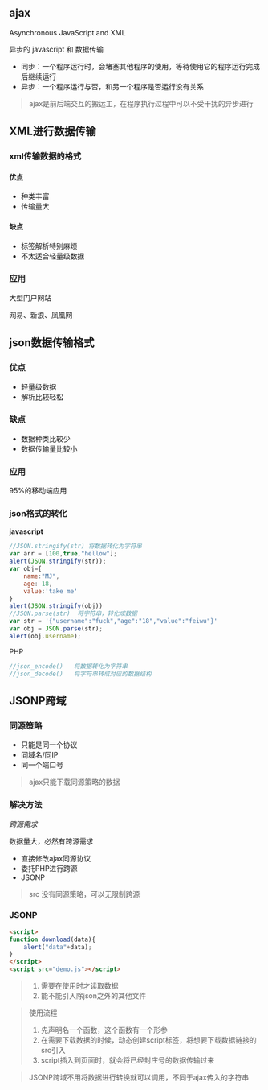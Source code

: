 ## ajax

Asynchronous JavaScript and XML

异步的 javascript 和 数据传输

- 同步：一个程序运行时，会堵塞其他程序的使用，等待使用它的程序运行完成后继续运行
- 异步：一个程序运行与否，和另一个程序是否运行没有关系 

> ajax是前后端交互的搬运工，在程序执行过程中可以不受干扰的异步进行

## XML进行数据传输

### xml传输数据的格式

#### 优点

- 种类丰富
- 传输量大

#### 缺点

- 标签解析特别麻烦
- 不太适合轻量级数据

### 应用

大型门户网站

网易、新浪、凤凰网

## json数据传输格式

### 优点

- 轻量级数据
- 解析比较轻松

### 缺点

- 数据种类比较少
- 数据传输量比较小

### 应用

95%的移动端应用

### json格式的转化

**javascript**

```js
//JSON.stringify(str) 将数据转化为字符串
var arr = [100,true,"hellow"];
alert(JSON.stringify(str));
var obj={
    name:"MJ",
    age: 18,
    value:'take me'
}
alert(JSON.stringify(obj))
//JSON.parse(str)  将字符串，转化成数据
var str = '{"username":"fuck","age":"18","value":"feiwu"}'
var obj = JSON.parse(str);
alert(obj.username);
```

PHP

```php
//json_encode()   将数据转化为字符串
//json_decode()   将字符串转成对应的数据结构
```

## JSONP跨域

### 同源策略

- 只能是同一个协议
- 同域名/同IP
- 同一个端口号

> ajax只能下载同源策略的数据

### 解决方法

_跨源需求_

数据量大，必然有跨源需求

- 直接修改ajax同源协议
- 委托PHP进行跨源
- JSONP

> src 没有同源策略，可以无限制跨源

### JSONP

```html
<script>
function download(data){
    alert("data"+data);
}
</script>
<script src="demo.js"></script>
```

> 1. 需要在使用时才读取数据
> 2. 能不能引入除json之外的其他文件

> 使用流程
>
> 1. 先声明名一个函数，这个函数有一个形参
> 2. 在需要下载数据的时候，动态创建script标签，将想要下载数据链接的src引入
> 3. script插入到页面时，就会将已经封庄号的数据传输过来

> JSONP跨域不用将数据进行转换就可以调用，不同于ajax传入的字符串